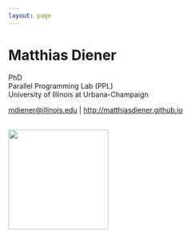 ```yaml
---
layout: page
---
```


# **Matthias Diener**
PhD<br>
Parallel Programming Lab (PPL)<br>
University of Illinois at Urbana-Champaign<br>

<a href="mailto:mdiener@illinois.edu">mdiener@illinois.edu</a> \| <a href="https://matthiasdiener.github.io"> http://matthiasdiener.github.io </a> <br>

<br>

<img src="https://charm.cs.illinois.edu/images/header_ppllogo.png" width="200px">

<!-- QR code -->
<!-- TU Berlin pic -->
<!-- UFRGS pic -->
